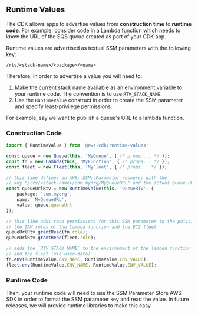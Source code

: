 ## Runtime Values

The CDK allows apps to advertise values from __construction time__ to __runtime
code__. For example, consider code in a Lambda function which needs to know the
URL of the SQS queue created as part of your CDK app.

Runtime values are advertised as textual SSM parameters with the following key:

```
/rtv/<stack-name>/<package>/<name>
```

Therefore, in order to advertise a value you will need to:

1. Make the current stack name available as an environment variable to your
   runtime code. The convention is to use `RTV_STACK_NAME`.
2. Use the `RuntimeValue` construct in order to create the SSM parameter and
   specify least-privilege permissions.

For example, say we want to publish a queue's URL to a lambda function.

### Construction Code

```ts
import { RuntimeValue } from '@aws-cdk/runtime-values'

const queue = new Queue(this, 'MyQueue', { /* props.... */ });
const fn = new Lambda(this, 'MyFunction', { /* props... */ });
const fleet = new Fleet(this, 'MyFleet', { /* props... */ });

// this line defines an AWS::SSM::Parameter resource with the
// key "/rtv/<stack-name>/com.myorg/MyQueueURL" and the actual queue URL as value
const queueUrlRtv = new RuntimeValue(this, 'QueueRTV', {
    package: 'com.myorg',
    name: 'MyQueueURL',
    value: queue.queueUrl
});

// this line adds read permissions for this SSM parameter to the policies associated with
// the IAM roles of the Lambda function and the EC2 fleet
queueUrlRtv.grantRead(fn.role);
queueUrlRtv.grantRead(fleet.role);

// adds the `RTV_STACK_NAME` to the environment of the lambda function
// and the fleet (via user-data)
fn.env(RuntimeValue.ENV_NAME, RuntimeValue.ENV_VALUE);
fleet.env(RuntimeValue.ENV_NAME, RuntimeValue.ENV_VALUE);
```

### Runtime Code

Then, your runtime code will need to use the SSM Parameter Store AWS SDK in
order to format the SSM parameter key and read the value. In future releases, we
will provide runtime libraries to make this easy.

